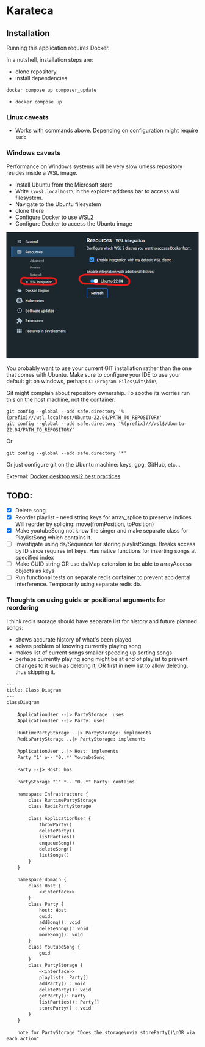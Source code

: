 # Karateca

## Installation

Running this application requires Docker.

In a nutshell, installation steps are:
* clone repository.
* install dependencies 
~~~ shell
docker compose up composer_update
~~~
* `docker compose up`

### Linux caveats

* Works with commands above. Depending on configuration might require `sudo`

### Windows caveats

Performance on Windows systems will be very slow unless repository resides inside a WSL image.
* Install Ubuntu from the Microsoft store
* Write `\\wsl.localhost\` in the explorer address bar to access wsl filesystem.
* Navigate to the Ubuntu filesystem
* clone there
* Configure Docker to use WSL2
* Configure Docker to access the Ubuntu image

![wsl integration](docs/docker_settings_wsl_integration.png)

You probably want to use your current GIT installation rather than the one that comes with Ubuntu.
Make sure to configure your IDE to use your default git on windows, perhaps `C:\Program Files\Git\bin\`

Git might complain about repository ownership. To soothe its worries run this on the host machine, not the container:

~~~ shell
git config --global --add safe.directory '%(prefix)///wsl.localhost/Ubuntu-22.04/PATH_TO_REPOSITORY'
git config --global --add safe.directory '%(prefix)///wsl$/Ubuntu-22.04/PATH_TO_REPOSITORY'
~~~

Or

~~~ shell
git config --global --add safe.directory '*'
~~~

Or just configure git on the Ubuntu machine: keys, gpg, GitHub, etc...

External: [Docker desktop wsl2 best practices](https://www.docker.com/blog/docker-desktop-wsl-2-best-practices/)

## TODO:

* [x] Delete song
* [x] Reorder playlist - need string keys for array_splice to preserve indices. Will reorder by splicing: move(fromPosition, toPosition)
* [x] Make youtubeSong not know the singer and make separate class for PlaylistSong which contains it.
* [ ] Investigate using ds/Sequence for storing playlistSongs. Breaks access by ID since requires int keys. Has native functions for inserting songs at specified index
* [ ] Make GUID string OR use ds/Map extension to be able to arrayAccess objects as keys
* [ ] Run functional tests on separate redis container to prevent accidental interference. Temporarily using separate redis db.

### Thoughts on using guids or positional arguments for reordering

I think redis storage should have separate list for history and future planned songs:
* shows accurate history of what's been played
* solves problem of knowing currently playing song
* makes list of current songs smaller speeding up sorting songs
* perhaps currently playing song might be at end of playlist to prevent changes to it such as deleting it, OR first in new list to allow deleting, thus skipping it.

~~~ mermaid
---
title: Class Diagram
---
classDiagram

    ApplicationUser --|> PartyStorage: uses
    ApplicationUser --|> Party: uses
    
    RuntimePartyStorage ..|> PartyStorage: implements
    RedisPartyStorage ..|> PartyStorage: implements
    
    ApplicationUser ..|> Host: implements
    Party "1" o-- "0..*" YoutubeSong
    
    Party --|> Host: has
    
    PartyStorage "1" *-- "0..*" Party: contains
    
    namespace Infrastructure {
        class RuntimePartyStorage
        class RedisPartyStorage
    
        class ApplicationUser {
            throwParty()
            deleteParty()
            listParties()
            enqueueSong()
            deleteSong()
            listSongs()
        }
    }
    
    namespace domain {
        class Host {
            <<interface>> 
        }
        class Party {
            host: Host
            guid: 
            addSong(): void
            deleteSong(): void
            moveSong(): void
        }
        class YoutubeSong {
            guid
        }
        class PartyStorage {
            <<interface>> 
            playlists: Party[]
            addParty() : void
            deleteParty(): void
            getParty(): Party
            listParties(): Party[]
            storeParty() : void
        } 
    }
    
    note for PartyStorage "Does the storage\nvia storeParty()\nOR via each action"

~~~